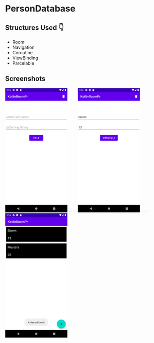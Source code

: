 # PersonDatabase

## Structures Used 👇

- Room
- Navigation
- Coroutine
- ViewBinding
- Parcelable

## Screenshots

 <img src="https://raw.githubusercontent.com/Mustafa-mst/PersonDatabase/master/Screenshot_1679142269.png" width="200" height="400"> ----
 <img src="https://raw.githubusercontent.com/Mustafa-mst/PersonDatabase/master/Screenshot_1679142283.png" width="200" height="400"> ----
 <img src="https://raw.githubusercontent.com/Mustafa-mst/PersonDatabase/master/Screenshot_1679142293.png" width="200" height="400">
